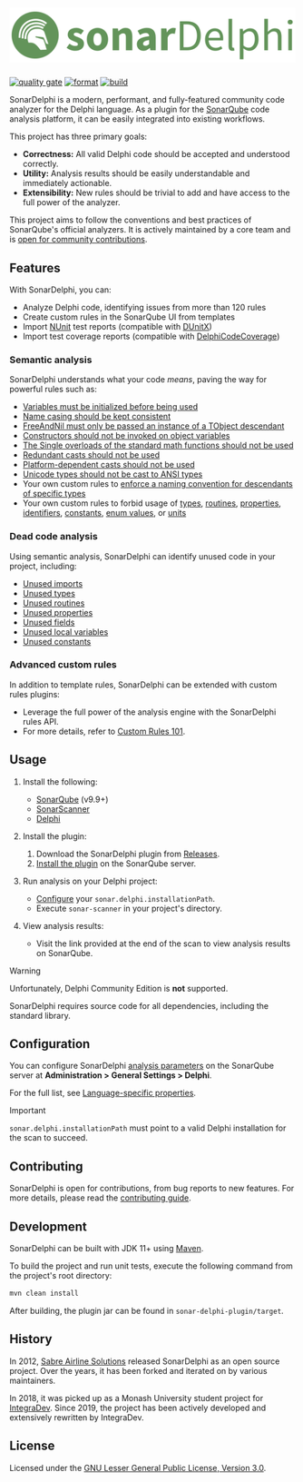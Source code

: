 # ![SonarDelphi](docs/images/sonar-delphi-title-gh.png)

[![quality gate](https://sonarcloud.io/api/project_badges/measure?project=integrated-application-development_sonar-delphi&metric=alert_status)](https://sonarcloud.io/summary/new_code?id=integrated-application-development_sonar-delphi)
[![format](https://github.com/integrated-application-development/sonar-delphi/actions/workflows/format.yml/badge.svg?branch=master&event=push)](https://github.com/integrated-application-development/sonar-delphi/actions/workflows/format.yml)
[![build](https://github.com/integrated-application-development/sonar-delphi/actions/workflows/build.yml/badge.svg?branch=master&event=push)](https://github.com/integrated-application-development/sonar-delphi/actions/workflows/build.yml)

SonarDelphi is a modern, performant, and fully-featured community code analyzer for the Delphi
language. As a plugin for the [SonarQube](https://www.sonarqube.org) code analysis platform, it can
be easily integrated into existing workflows.

This project has three primary goals:

* **Correctness:** All valid Delphi code should be accepted and understood correctly.
* **Utility:** Analysis results should be easily understandable and immediately actionable.
* **Extensibility:** New rules should be trivial to add and have access to the full power of the analyzer.

This project aims to follow the conventions and best practices of SonarQube's official analyzers. It is actively
maintained by a core team and is [open for community contributions](#contributing).

## Features

With SonarDelphi, you can:

* Analyze Delphi code, identifying issues from more than 120 rules
* Create custom rules in the SonarQube UI from templates
* Import [NUnit](https://docs.nunit.org/articles/nunit/technical-notes/usage/Test-Result-XML-Format.html) test reports (compatible with [DUnitX](https://github.com/VSoftTechnologies/DUnitX))
* Import test coverage reports (compatible with [DelphiCodeCoverage](https://github.com/DelphiCodeCoverage/DelphiCodeCoverage))

### Semantic analysis

SonarDelphi understands what your code *means*, paving the way for powerful rules such as:
   * [Variables must be initialized before being used](delphi-checks/src/main/java/au/com/integradev/delphi/checks/VariableInitializationCheck.java)
   * [Name casing should be kept consistent](delphi-checks/src/main/java/au/com/integradev/delphi/checks/MixedNamesCheck.java)
   * [FreeAndNil must only be passed an instance of a TObject descendant](delphi-checks/src/main/java/au/com/integradev/delphi/checks/FreeAndNilTObjectCheck.java)
   * [Constructors should not be invoked on object variables](delphi-checks/src/main/java/au/com/integradev/delphi/checks/InstanceInvokedConstructorCheck.java)
   * [The Single overloads of the standard math functions should not be used](delphi-checks/src/main/java/au/com/integradev/delphi/checks/MathFunctionSingleOverloadCheck.java)
   * [Redundant casts should not be used](delphi-checks/src/main/java/au/com/integradev/delphi/checks/RedundantCastCheck.java)
   * [Platform-dependent casts should not be used](delphi-checks/src/main/java/au/com/integradev/delphi/checks/PlatformDependentCastCheck.java)
   * [Unicode types should not be cast to ANSI types](delphi-checks/src/main/java/au/com/integradev/delphi/checks/UnicodeToAnsiCastCheck.java)
   * Your own custom rules to [enforce a naming convention for descendants of specific types](delphi-checks/src/main/java/au/com/integradev/delphi/checks/InheritedTypeNameCheck.java)
   * Your own custom rules to forbid usage of
     [types](delphi-checks/src/main/java/au/com/integradev/delphi/checks/ForbiddenTypeCheck.java),
     [routines](delphi-checks/src/main/java/au/com/integradev/delphi/checks/ForbiddenRoutineCheck.java),
     [properties](delphi-checks/src/main/java/au/com/integradev/delphi/checks/ForbiddenPropertyCheck.java),
     [identifiers](delphi-checks/src/main/java/au/com/integradev/delphi/checks/ForbiddenIdentifierCheck.java),
     [constants](delphi-checks/src/main/java/au/com/integradev/delphi/checks/ForbiddenConstantCheck.java),
     [enum values](delphi-checks/src/main/java/au/com/integradev/delphi/checks/ForbiddenEnumValueCheck.java), or
     [units](delphi-checks/src/main/java/au/com/integradev/delphi/checks/ForbiddenImportFilePatternCheck.java)

### Dead code analysis

Using semantic analysis, SonarDelphi can identify unused code in your project, including:
   * [Unused imports](delphi-checks/src/main/java/au/com/integradev/delphi/checks/UnusedImportCheck.java)
   * [Unused types](delphi-checks/src/main/java/au/com/integradev/delphi/checks/UnusedTypeCheck.java)
   * [Unused routines](delphi-checks/src/main/java/au/com/integradev/delphi/checks/UnusedRoutineCheck.java)
   * [Unused properties](delphi-checks/src/main/java/au/com/integradev/delphi/checks/UnusedPropertyCheck.java)
   * [Unused fields](delphi-checks/src/main/java/au/com/integradev/delphi/checks/UnusedFieldCheck.java)
   * [Unused local variables](delphi-checks/src/main/java/au/com/integradev/delphi/checks/UnusedLocalVariableCheck.java)
   * [Unused constants](delphi-checks/src/main/java/au/com/integradev/delphi/checks/UnusedConstantCheck.java)

### Advanced custom rules

In addition to template rules, SonarDelphi can be extended with custom rules plugins:
  * Leverage the full power of the analysis engine with the SonarDelphi rules API.
  * For more details, refer to [Custom Rules 101](docs/CUSTOM_RULES_101.md).

## Usage

1. Install the following:
    - [SonarQube](https://docs.sonarqube.org/latest/setup/install-server/) (v9.9+)
    - [SonarScanner](https://docs.sonarsource.com/sonarqube/latest/analyzing-source-code/scanners/sonarscanner/)
    - [Delphi](https://www.embarcadero.com/products/delphi)

2. Install the plugin:
    1. Download the SonarDelphi plugin
      from [Releases](https://github.com/integrated-application-development/sonar-delphi/releases).
    2. [Install the plugin](https://docs.sonarqube.org/latest/setup/install-plugin/) on the SonarQube server.

3. Run analysis on your Delphi project:
    - [Configure](#configuration) your `sonar.delphi.installationPath`.
    - Execute `sonar-scanner` in your project's directory.

4. View analysis results:
    - Visit the link provided at the end of the scan to view analysis results on SonarQube.

> [!WARNING]
> Unfortunately, Delphi Community Edition is **not** supported.
>
> SonarDelphi requires source code for all dependencies, including the standard library.

## Configuration

You can configure SonarDelphi [analysis parameters](https://docs.sonarsource.com/sonarqube/latest/analyzing-source-code/analysis-parameters/)
on the SonarQube server at **Administration > General Settings > Delphi**.

For the full list, see [Language-specific properties](docs/CONFIGURATION.md#language-specific-properties).

> [!IMPORTANT]
> `sonar.delphi.installationPath` must point to a valid Delphi installation for the scan to succeed.

## Contributing

SonarDelphi is open for contributions, from bug reports to new features. For more details, please
read the [contributing guide](docs/CONTRIBUTING.md).

## Development

SonarDelphi can be built with JDK 11+ using [Maven](https://maven.apache.org/).

To build the project and run unit tests, execute the following command from the project's root directory:

```bash
mvn clean install
```

After building, the plugin jar can be found in `sonar-delphi-plugin/target`.

## History

In 2012, [Sabre Airline Solutions](https://www.sabre.com) released SonarDelphi as an open source
project. Over the years, it has been forked and iterated on by various maintainers.

In 2018, it was picked up as a Monash University student project for [IntegraDev](https://www.integradev.com.au).
Since 2019, the project has been actively developed and extensively rewritten by IntegraDev.

## License

Licensed under the [GNU Lesser General Public License, Version 3.0](http://www.gnu.org/licenses/lgpl.txt).
